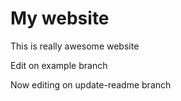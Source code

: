 # My website

This is really awesome website

Edit on example branch

Now editing on update-readme branch
